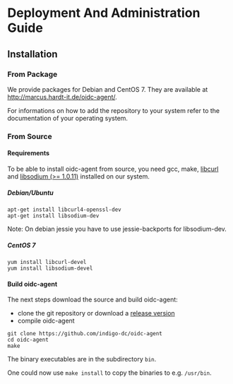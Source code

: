 # Deployment And Administration Guide
## Installation
### From Package
We provide packages for Debian and CentOS 7. They are available at
http://marcus.hardt-it.de/oidc-agent/.

For informations on how to add the repository to your system refer to the
documentation of your operating system.

### From Source
#### Requirements
To be able to install oidc-agent from source, you need gcc, make, 
[libcurl](libcurl4-openssl-dev) and 
[libsodium (>= 1.0.11)](libcurl4-openssl-dev) installed on our system.

##### Debian/Ubuntu
```
apt-get install libcurl4-openssl-dev
apt-get install libsodium-dev
```
Note: On debian jessie you have to use jessie-backports for libsodium-dev.

##### CentOS 7
```
yum install libcurl-devel
yum install libsodium-devel
```

#### Build oidc-agent
The next steps download the source and build oidc-agent:
- clone the git repository or download a [release version](https://github.com/indigo-dc/oidc-agent/releases)
- compile oidc-agent
```
git clone https://github.com/indigo-dc/oidc-agent
cd oidc-agent
make
```
The binary executables are in the subdirectory `bin`.

One could now use ```make install``` to copy the binaries to e.g. `/usr/bin`.

